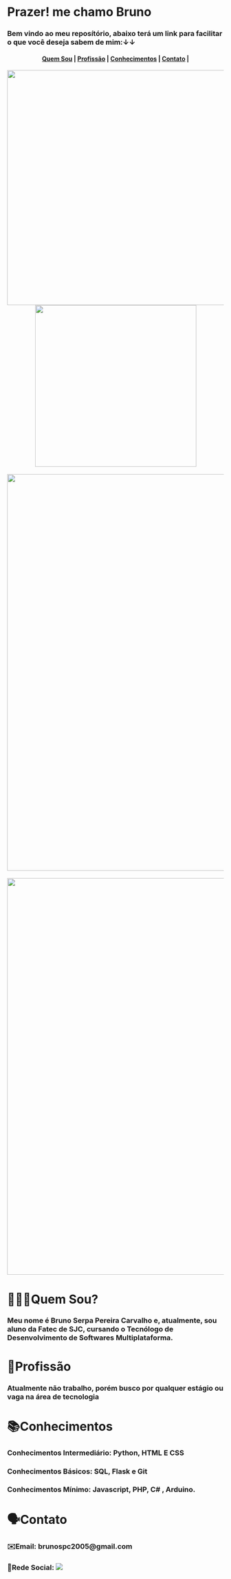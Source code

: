 
# Prazer! me chamo Bruno

<h3> Bem vindo ao meu reposítório, abaixo terá um link para facilitar o que você deseja sabem de mim:↓↓</h3>

<h4 align="Center">
    <a href="#quemSou">Quem Sou</a> |
    <a href="#profissao">Profissão</a> |
    <a href="#conhecimentos">Conhecimentos</a> |
    <a href="#contato">Contato</a> |
</h4>

<div align="Center">
    <img width="545em" src="https://github-readme-stats.vercel.app/api?username=BrunoSerpa&show_icons=true&locale=pt-br&title_color=E6FFF5&text_color=07261A&icon_color=7DD936&border_color=2DFFB3&bg_color=grad,1EA674,7EFAAD&include_all_commits=true&hide=prs,contribs,issues&count_private=true"/>
    <img width="375em" src="https://github-readme-stats.vercel.app/api/top-langs/?username=BrunoSerpa&layout=compact&langs_count=7&locale=pt-br&title_color=07261A&text_color=07261A&border_color=2DFFB3&bg_color=grad,7EFAAD,F1FFF1"/><br/> <br/>
    <img width="920em" src="https://github-readme-activity-graph.cyclic.app/graph?username=BrunoSerpa&bg_color=1EA674&color=E6FFF5&title_color=00EE00&line=00EE00&point=07261A&area=true&area_color=000000&hide_border=false&hide_title=false&height=300"/><br/> <br/>
    <img width="920em" src="https://github-readme-streak-stats.herokuapp.com?user=BrunoSerpa&hide_border=true&border_radius=10&locale=pt_BR&date_format=j%20M%5B%20Y%5D&type=png&card_width=1000&background=90%2C1EA674%2CF1FFF1&border=2DFFB3&fire=7DD936&currStreakNum=E6FFF5&ring=7DD936&sideLabels=07261A&stroke=E6FFF5&sideNums=E6FFF5&currStreakLabel=07261A&dates=07261A](https://git.io/streak-stats">
</div>

<span id="quemSou">

# 🙋🏽‍♂️Quem Sou?

<h3>Meu nome é Bruno Serpa Pereira Carvalho e, atualmente, sou aluno da Fatec de SJC, cursando o Tecnólogo de Desenvolvimento de Softwares Multiplataforma.</h3>

<span id="profissao">

# 💼Profissão

<h3>Atualmente não trabalho, porém busco por qualquer estágio ou vaga na área de tecnologia</h3>

<span id="conhecimentos">

# 📚Conhecimentos

<h3>Conhecimentos Intermediário:
    Python, HTML E CSS</h3>
<h3>Conhecimentos Básicos:
    SQL, Flask e Git
</h3>

<h3>Conhecimentos Mínimo:
    Javascript, PHP, C# , Arduino.
</h3>

<span id="contato">

# 🗣️Contato
<h3>✉️Email: brunospc2005@gmail.com </h2>
<h3>👤Rede Social:
    <a href="https://www.linkedin.com/in/BrunoSerpa" target="_blank"><img src="https://img.shields.io/badge/-LinkedIn-%230077B5?style=for-the-badge&logo=linkedin&logoColor=white" target="_blank"></a>
</h3>
